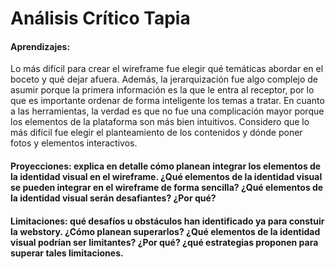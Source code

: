 # Análisis Crítico Tapia

#### Aprendizajes: 
Lo más difícil para crear el wireframe fue elegir qué temáticas abordar en el boceto y qué dejar afuera. Además, la jerarquización fue algo complejo de asumir porque la primera información es la que le entra al receptor, por lo que es importante ordenar de forma inteligente los temas a tratar. En cuanto a las herramientas, la verdad es que no fue una complicación mayor porque los elementos de la plataforma son más bien intuitivos. Considero que lo más difícil fue elegir el planteamiento de los contenidos y dónde poner fotos y elementos interactivos.

#### Proyecciones: explica en detalle cómo planean integrar los elementos de la identidad visual en el wireframe. ¿Qué elementos de la identidad visual se pueden integrar en el wireframe de forma sencilla? ¿Qué elementos de la identidad visual serán desafiantes? ¿Por qué?

#### Limitaciones: qué desafíos u obstáculos han identificado ya para constuir la webstory. ¿Cómo planean superarlos? ¿Qué elementos de la identidad visual podrían ser limitantes? ¿Por qué? ¿qué estrategias proponen para superar tales limitaciones.